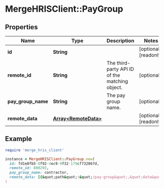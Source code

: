 # MergeHRISClient::PayGroup

## Properties

| Name | Type | Description | Notes |
| ---- | ---- | ----------- | ----- |
| **id** | **String** |  | [optional][readonly] |
| **remote_id** | **String** | The third-party API ID of the matching object. | [optional] |
| **pay_group_name** | **String** | The pay group name. | [optional] |
| **remote_data** | [**Array&lt;RemoteData&gt;**](RemoteData.md) |  | [optional][readonly] |

## Example

```ruby
require 'merge_hris_client'

instance = MergeHRISClient::PayGroup.new(
  id: fd1e0fb5-8f92-4ec9-9f32-179cf732867d,
  remote_id: 800293,
  pay_group_name: contractor,
  remote_data: [{&quot;path&quot;:&quot;/pay-group&quot;,&quot;data&quot;:[&quot;Varies by platform&quot;]}]
)
```

